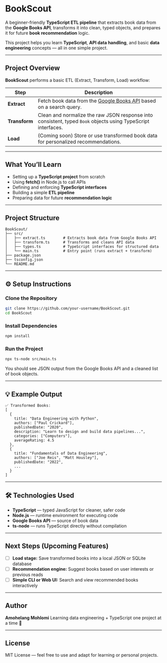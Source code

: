 # BookScout

A beginner-friendly **TypeScript ETL pipeline** that extracts book data from the **Google Books API**, transforms it into clean, typed objects, and prepares it for future **book recommendation** logic.

This project helps you learn **TypeScript**, **API data handling**, and basic **data engineering** concepts — all in one simple project.

---

## Project Overview

**BookScout** performs a basic ETL (Extract, Transform, Load) workflow:

| Step          | Description                                                                                                             |
| ------------- | ----------------------------------------------------------------------------------------------------------------------- |
| **Extract**   | Fetch book data from the [Google Books API](https://developers.google.com/books/docs/v1/using) based on a search query. |
| **Transform** | Clean and normalize the raw JSON response into consistent, typed `Book` objects using TypeScript interfaces.            |
| **Load**      | (Coming soon) Store or use transformed book data for personalized recommendations.                                      |

---

## What You’ll Learn

* Setting up a **TypeScript project** from scratch
* Using **fetch()** in Node.js to call APIs
* Defining and enforcing **TypeScript interfaces**
* Building a simple **ETL pipeline**
* Preparing data for future **recommendation logic**

---

## Project Structure

```
BookScout/
├── src/
│   ├── extract.ts        # Extracts book data from Google Books API
│   ├── transform.ts      # Transforms and cleans API data
│   ├── types.ts          # TypeScript interfaces for structured data
│   └── main.ts           # Entry point (runs extract + transform)
├── package.json
├── tsconfig.json
└── README.md
```

---

## ⚙️ Setup Instructions

### Clone the Repository

```bash
git clone https://github.com/your-username/BookScout.git
cd BookScout
```

### Install Dependencies

```bash
npm install
```

### Run the Project

```bash
npx ts-node src/main.ts
```

You should see JSON output from the Google Books API and a cleaned list of book objects.

---

## 💡 Example Output

```
✅ Transformed Books:
[
  {
    title: "Data Engineering with Python",
    authors: ["Paul Crickard"],
    publishedDate: "2020",
    description: "Learn to design and build data pipelines...",
    categories: ["Computers"],
    averageRating: 4.5
  },
  {
    title: "Fundamentals of Data Engineering",
    authors: ["Joe Reis", "Matt Housley"],
    publishedDate: "2022",
    ...
  }
]
```

---

## 🛠️ Technologies Used

* **TypeScript** — typed JavaScript for cleaner, safer code
* **Node.js** — runtime environment for executing code
* **Google Books API** — source of book data
* **ts-node** — runs TypeScript directly without compilation

---

## Next Steps (Upcoming Features)

* [ ] **Load stage:** Save transformed books into a local JSON or SQLite database
* [ ] **Recommendation engine:** Suggest books based on user interests or previous reads
* [ ] **Simple CLI or Web UI:** Search and view recommended books interactively

---

## Author

**Amohelang Mohlomi**
Learning data engineering + TypeScript one project at a time 🚀

---

## License

MIT License — feel free to use and adapt for learning or personal projects.

